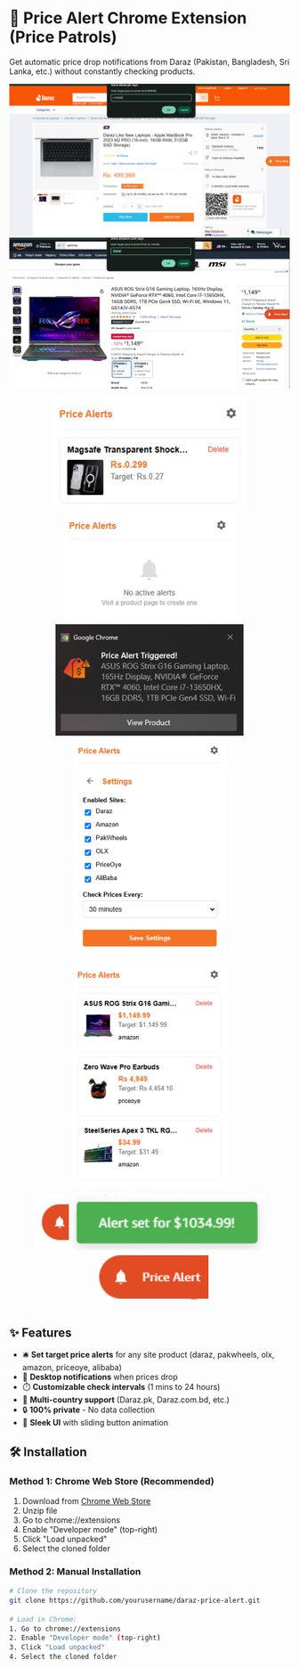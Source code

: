 # 🔔 Price Alert Chrome Extension (Price Patrols)


Get automatic price drop notifications from Daraz (Pakistan, Bangladesh, Sri Lanka, etc.) without constantly checking products.

![Extension Demo](screenshots/Screenshot%202025-05-01%20164109.png) 
![Extension Demo](screenshots/Screenshot%202025-05-04%20095259.png) 
<p align="center">
  <img src="screenshots/Screenshot 2025-05-01 163536.png" height="200"/>
  <img src="screenshots/Screenshot 2025-05-01 164224.png" height="200"/>
  <img src="screenshots/Screenshot%202025-05-04%20095835.png" height="200"/>
  <img src="screenshots/Screenshot%202025-05-04%20095040.png" height="400"/>
  <img src="screenshots/Screenshot%202025-05-04%20095451.png" height="400"/> 
</p>
<p align="center">
  <img src="screenshots/Screenshot%202025-05-04%20095159.png" height="100"/>
  <img src="screenshots/Screenshot%202025-05-04%20095319.png" height="100"/>
  <img src="screenshots/Screenshot%202025-05-04%20095217.png" height="100"/>
</p>




## ✨ Features

- 🛎️ **Set target price alerts** for any site product (daraz, pakwheels, olx, amazon, priceoye, alibaba)
- 🔔 **Desktop notifications** when prices drop
- ⏱️ **Customizable check intervals** (1 mins to 24 hours)
- 🛒 **Multi-country support** (Daraz.pk, Daraz.com.bd, etc.)
- 🔒 **100% private** - No data collection
- 🎨 **Sleek UI** with sliding button animation

## 🛠️ Installation

### Method 1: Chrome Web Store (Recommended)
1. Download from [Chrome Web Store](https://pricepatrols.netlify.app/)
2. Unzip file
3. Go to chrome://extensions
4. Enable "Developer mode" (top-right)
5. Click "Load unpacked"
6. Select the cloned folder

### Method 2: Manual Installation
```bash
# Clone the repository
git clone https://github.com/yourusername/daraz-price-alert.git

# Load in Chrome:
1. Go to chrome://extensions
2. Enable "Developer mode" (top-right)
3. Click "Load unpacked"
4. Select the cloned folder
